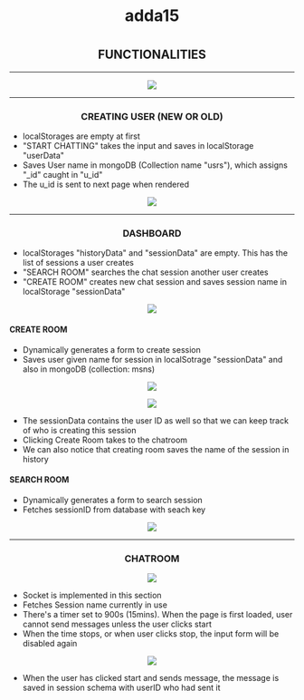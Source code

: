 <h1 align="center"> adda15<h1>
<h2 align="center"> FUNCTIONALITIES </h2>
<hr>
<p align="center"><img src="https://user-images.githubusercontent.com/24278948/49653204-6e590e00-fa5e-11e8-9d15-136704813d63.JPG"></p>
<hr>
<h3 align="center"> CREATING USER (NEW OR OLD) </h3>
<ul>
  <li> localStorages are empty at first </li>
 <li> "START CHATTING" takes the input and saves in localStorage "userData"</li>
 <li> Saves User name in mongoDB (Collection name "usrs"), which assigns "_id" caught in "u_id" </li>
 <li> The u_id is sent to next page when rendered </li>
</ul>
<p align="center"><img src="https://user-images.githubusercontent.com/24278948/49654611-8894eb00-fa62-11e8-9eea-d38807873bd1.JPG"></p>
<hr>
<h3 align="center">  DASHBOARD</h3>
<ul>
  <li> localStorages "historyData" and "sessionData" are empty. This has the list of sessions a user creates </li>
 <li> "SEARCH ROOM" searches the chat session another user creates</li>
 <li> "CREATE ROOM" creates new chat session and saves session name in localStorage "sessionData" </li>
</ul>
<p align="center"><img src="https://user-images.githubusercontent.com/24278948/49655480-f8a47080-fa64-11e8-85fa-062a67ccbe50.JPG"></p>
<h4> CREATE ROOM </h4>
<ul>
 <li> Dynamically generates a form to create session </li>
 <li> Saves user given name for session in localSotrage "sessionData" and also in mongoDB (collection: msns)</li>
</ul>
<p align="center"><img src="https://user-images.githubusercontent.com/24278948/49657607-3f489980-fa6a-11e8-877e-a312f419f791.JPG"></p>
<p align="center"><img src="https://user-images.githubusercontent.com/24278948/49657927-ffce7d00-fa6a-11e8-9e72-c222bf77deb7.JPG"></p>
<ul>
 <li> The sessionData contains the user ID as well so that we can keep track of who is creating this session </li>
 <li> Clicking Create Room takes to the chatroom</li>
 <li> We can also notice that creating room saves the name of the session in history</li>
</ul>
<h4> SEARCH ROOM </h4>
<ul>
 <li> Dynamically generates a form to search session </li>
 <li> Fetches sessionID from database with seach key</li>
</ul>
<p align="center"><img src="https://user-images.githubusercontent.com/24278948/49658222-c2b6ba80-fa6b-11e8-9e85-4770388653f5.JPG"></p>
<hr>
<h3 align="center"> CHATROOM </h3>
<p align="center"><img src="https://user-images.githubusercontent.com/24278948/49658499-6c964700-fa6c-11e8-9b35-dfb023556255.JPG"></p>
<ul>
 <li> Socket is implemented in this section</li>
 <li> Fetches Session name currently in use </li>
 <li> There's a timer set to 900s (15mins). When the page is first loaded, user cannot send messages unless the user clicks start</li>
 <li> When the time stops, or when user clicks stop, the input form will be disabled again</li>
</ul>
<p align="center"><img src="https://user-images.githubusercontent.com/24278948/49659199-de22c500-fa6d-11e8-829e-3ec14c608092.JPG"></p>
<ul>
 <li> When the user has clicked start and sends message, the message is saved in session schema with userID who had sent it</li>
</ul>
